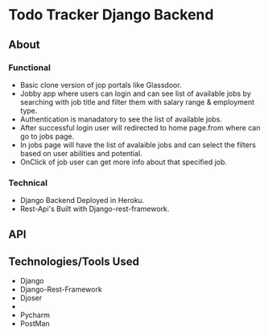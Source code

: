 # Todo Tracker Django Backend

## About
### Functional
* Basic clone version of jop portals like Glassdoor.
* Jobby app where users can login and can see list of available jobs by
searching with job title and filter them with salary range & employment type.
* Authentication is manadatory to see the list of available jobs.
* After successful login user will redirected to home page.from where can go to jobs page.
* In jobs page will have the list of avalaible jobs and can select the filters based on user abilities and potential.
* OnClick of job user can get more info about that specified job.

### Technical
* Django Backend Deployed in Heroku.
* Rest-Api's Built with Django-rest-framework.


## API


## Technologies/Tools Used
* Django
* Django-Rest-Framework
* Djoser
* 
* Pycharm
* PostMan 



